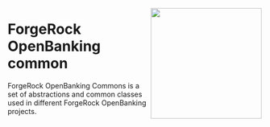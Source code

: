 [<img src="https://raw.githubusercontent.com/ForgeRock/forgerock-logo-dev/master/forgerock-logo-dev.png" align="right" width="220px"/>](https://developer.forgerock.com/)

ForgeRock OpenBanking common
============================

ForgeRock OpenBanking Commons is a set of abstractions and common classes used in different ForgeRock OpenBanking projects.
